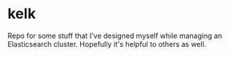 # kelk

Repo for some stuff that I've designed myself while managing an Elasticsearch cluster. Hopefully it's helpful to others as well.
